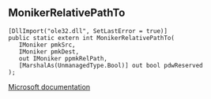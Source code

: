 ## MonikerRelativePathTo

```
[DllImport("ole32.dll", SetLastError = true)]
public static extern int MonikerRelativePathTo(
   IMoniker pmkSrc,
   IMoniker pmkDest,
   out IMoniker ppmkRelPath,
   [MarshalAs(UnmanagedType.Bool)] out bool pdwReserved
);
```

[Microsoft documentation](TODO)
